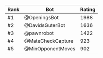 Rank|Bot|Rating
---|---|---
#1|@OpeningsBot|1988
#2|@DavidsGuterBot|1636
#3|@pawnrobot|1422
#4|@MateCheckCapture|923
#5|@MinOpponentMoves|902
